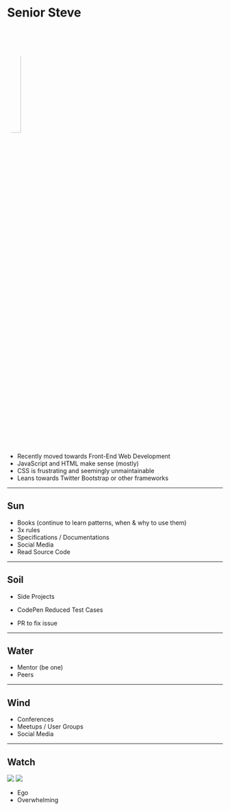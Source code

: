 # Senior Steve
<!-- .slide: data-state="Persona-introduction" data-background="./img/computer-1.jpg" -->

<img src="./img/senior-steve-big.jpg" style="border-radius: 50%; width: 25%;" />

* Recently moved towards Front-End Web Development
* JavaScript and HTML make sense (mostly)
* CSS is frustrating and seemingly unmaintainable
* Leans towards Twitter Bootstrap or other frameworks

------

## Sun
<!-- .slide: data-title="Senior Steve" data-state="title Stage--senior Status--sun" data-background="./img/sun.jpg" -->

* Books (continue to learn patterns, when & why to use them)
* 3x rules
* Specifications / Documentations
* Social Media
* Read Source Code

------

## Soil
<!-- .slide: data-title="Senior Steve" data-state="title Stage--senior Status--soil" data-background="./img/soil.jpg" -->

* Side Projects
* CodePen Reduced Test Cases

* PR to fix issue

------

## Water
<!-- .slide: data-title="Senior Steve" data-state="title Stage--senior Status--water" data-background="./img/water.jpg" -->

* Mentor (be one)
* Peers

------

## Wind
<!-- .slide: data-title="Senior Steve" data-state="title Stage--senior Status--wind" data-background="./img/wind.jpg" -->

* Conferences
* Meetups / User Groups
* Social Media

------

## Watch
<!-- .slide: data-title="Senior Steve" data-state="title Stage--senior Status--warning" data-background="./img/watch.jpg" -->

![](./img/senior-warning.jpg)
![](./img/senior-warning.gif)

* Ego
* Overwhelming
